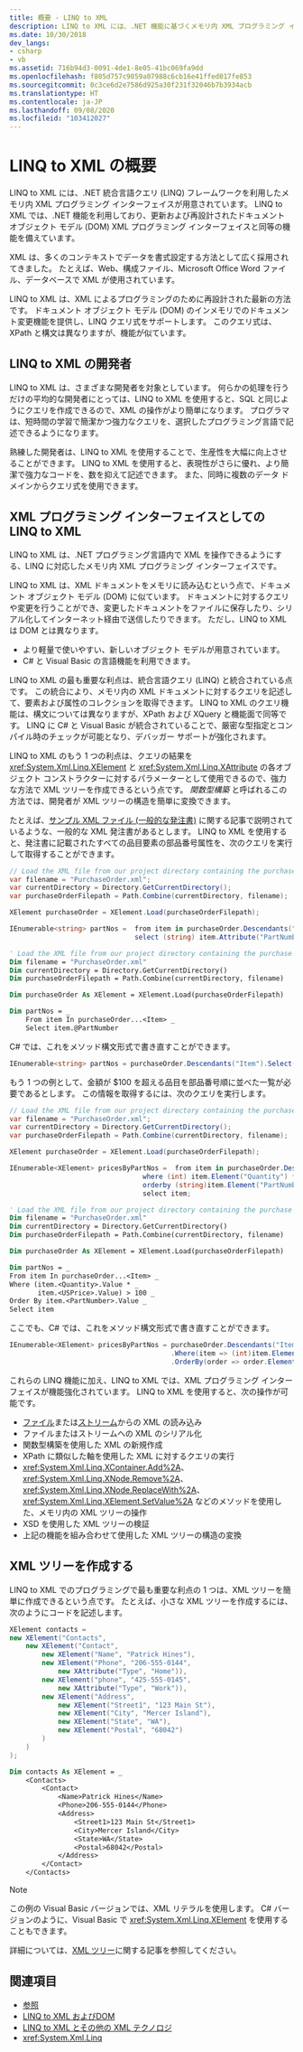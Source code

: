 ```yaml
---
title: 概要 - LINQ to XML
description: LINQ to XML には、.NET 機能に基づくメモリ内 XML プログラミング インターフェイスが用意されており、更新された DOM API と同等の機能を備えています。
ms.date: 10/30/2018
dev_langs:
- csharp
- vb
ms.assetid: 716b94d3-0091-4de1-8e05-41bc069fa9dd
ms.openlocfilehash: f805d757c9059a07988c6cb16e41ffed017fe853
ms.sourcegitcommit: 0c3ce6d2e7586d925a30f231f32046b7b3934acb
ms.translationtype: HT
ms.contentlocale: ja-JP
ms.lasthandoff: 09/08/2020
ms.locfileid: "103412027"
---
```

# <a name="linq-to-xml-overview"></a>LINQ to XML の概要

LINQ to XML には、.NET 統合言語クエリ (LINQ) フレームワークを利用したメモリ内 XML プログラミング インターフェイスが用意されています。 LINQ to XML では、.NET 機能を利用しており、更新および再設計されたドキュメント オブジェクト モデル (DOM) XML プログラミング インターフェイスと同等の機能を備えています。

XML は、多くのコンテキストでデータを書式設定する方法として広く採用されてきました。 たとえば、Web、構成ファイル、Microsoft Office Word ファイル、データベースで XML が使用されています。

LINQ to XML は、XML によるプログラミングのために再設計された最新の方法です。 ドキュメント オブジェクト モデル (DOM) のインメモリでのドキュメント変更機能を提供し、LINQ クエリ式をサポートします。 このクエリ式は、XPath と構文は異なりますが、機能が似ています。

## <a name="linq-to-xml-developers"></a>LINQ to XML の開発者

LINQ to XML は、さまざまな開発者を対象としています。 何らかの処理を行うだけの平均的な開発者にとっては、LINQ to XML を使用すると、SQL と同じようにクエリを作成できるので、XML の操作がより簡単になります。 プログラマは、短時間の学習で簡潔かつ強力なクエリを、選択したプログラミング言語で記述できるようになります。

熟練した開発者は、LINQ to XML を使用することで、生産性を大幅に向上させることができます。 LINQ to XML を使用すると、表現性がさらに優れ、より簡潔で強力なコードを、数を抑えて記述できます。 また、同時に複数のデータ ドメインからクエリ式を使用できます。

## <a name="linq-to-xml-is-an-xml-programming-interface"></a>XML プログラミング インターフェイスとしての LINQ to XML

LINQ to XML は、.NET プログラミング言語内で XML を操作できるようにする、LINQ に対応したメモリ内 XML プログラミング インターフェイスです。

LINQ to XML は、XML ドキュメントをメモリに読み込むという点で、ドキュメント オブジェクト モデル (DOM) に似ています。 ドキュメントに対するクエリや変更を行うことができ、変更したドキュメントをファイルに保存したり、シリアル化してインターネット経由で送信したりできます。 ただし、LINQ to XML は DOM とは異なります。

- より軽量で使いやすい、新しいオブジェクト モデルが用意されています。
- C# と Visual Basic の言語機能を利用できます。

LINQ to XML の最も重要な利点は、統合言語クエリ (LINQ) と統合されている点です。 この統合により、メモリ内の XML ドキュメントに対するクエリを記述して、要素および属性のコレクションを取得できます。 LINQ to XML のクエリ機能は、構文については異なりますが、XPath および XQuery と機能面で同等です。 LINQ に C# と Visual Basic が統合されていることで、厳密な型指定とコンパイル時のチェックが可能となり、デバッガー サポートが強化されます。

LINQ to XML のもう 1 つの利点は、クエリの結果を <xref:System.Xml.Linq.XElement> と <xref:System.Xml.Linq.XAttribute> の各オブジェクト コンストラクターに対するパラメーターとして使用できるので、強力な方法で XML ツリーを作成できるという点です。 *関数型構築* と呼ばれるこの方法では、開発者が XML ツリーの構造を簡単に変換できます。

たとえば、[サンプル XML ファイル (一般的な発注書)](sample-xml-file-typical-purchase-order.md) に関する記事で説明されているような、一般的な XML 発注書があるとします。 LINQ to XML を使用すると、発注書に記載されたすべての品目要素の部品番号属性を、次のクエリを実行して取得することができます。

```csharp
// Load the XML file from our project directory containing the purchase orders
var filename = "PurchaseOrder.xml";
var currentDirectory = Directory.GetCurrentDirectory();
var purchaseOrderFilepath = Path.Combine(currentDirectory, filename);

XElement purchaseOrder = XElement.Load(purchaseOrderFilepath);

IEnumerable<string> partNos =  from item in purchaseOrder.Descendants("Item")
                               select (string) item.Attribute("PartNumber");
```

```vb
' Load the XML file from our project directory containing the purchase orders
Dim filename = "PurchaseOrder.xml"
Dim currentDirectory = Directory.GetCurrentDirectory()
Dim purchaseOrderFilepath = Path.Combine(currentDirectory, filename)

Dim purchaseOrder As XElement = XElement.Load(purchaseOrderFilepath)

Dim partNos = _
    From item In purchaseOrder...<Item> _
    Select item.@PartNumber
```

C# では、これをメソッド構文形式で書き直すことができます。

```csharp
IEnumerable<string> partNos = purchaseOrder.Descendants("Item").Select(x => (string) x.Attribute("PartNumber"));
```

もう 1 つの例として、金額が $100 を超える品目を部品番号順に並べた一覧が必要であるとします。 この情報を取得するには、次のクエリを実行します。

```csharp
// Load the XML file from our project directory containing the purchase orders
var filename = "PurchaseOrder.xml";
var currentDirectory = Directory.GetCurrentDirectory();
var purchaseOrderFilepath = Path.Combine(currentDirectory, filename);

XElement purchaseOrder = XElement.Load(purchaseOrderFilepath);

IEnumerable<XElement> pricesByPartNos =  from item in purchaseOrder.Descendants("Item")
                                 where (int) item.Element("Quantity") * (decimal) item.Element("USPrice") > 100
                                 orderby (string)item.Element("PartNumber")
                                 select item;
```

```vb
' Load the XML file from our project directory containing the purchase orders
Dim filename = "PurchaseOrder.xml"
Dim currentDirectory = Directory.GetCurrentDirectory()
Dim purchaseOrderFilepath = Path.Combine(currentDirectory, filename)

Dim purchaseOrder As XElement = XElement.Load(purchaseOrderFilepath)

Dim partNos = _
From item In purchaseOrder...<Item> _
Where (item.<Quantity>.Value * _
       item.<USPrice>.Value) > 100 _
Order By item.<PartNumber>.Value _
Select item
```

ここでも、C# では、これをメソッド構文形式で書き直すことができます。

```csharp
IEnumerable<XElement> pricesByPartNos = purchaseOrder.Descendants("Item")
                                        .Where(item => (int)item.Element("Quantity") * (decimal)item.Element("USPrice") > 100)
                                        .OrderBy(order => order.Element("PartNumber"));
```

これらの LINQ 機能に加え、LINQ to XML では、XML プログラミング インターフェイスが機能強化されています。 LINQ to XML を使用すると、次の操作が可能です。

- [ファイル](load-xml-file.md)または[ストリーム](stream-xml-fragments-xmlreader.md)からの XML の読み込み
- ファイルまたはストリームへの XML のシリアル化
- 関数型構築を使用した XML の新規作成
- XPath に類似した軸を使用した XML に対するクエリの実行
- <xref:System.Xml.Linq.XContainer.Add%2A>、<xref:System.Xml.Linq.XNode.Remove%2A>、<xref:System.Xml.Linq.XNode.ReplaceWith%2A>、<xref:System.Xml.Linq.XElement.SetValue%2A> などのメソッドを使用した、メモリ内の XML ツリーの操作
- XSD を使用した XML ツリーの検証
- 上記の機能を組み合わせて使用した XML ツリーの構造の変換

## <a name="create-xml-trees"></a>XML ツリーを作成する

LINQ to XML でのプログラミングで最も重要な利点の 1 つは、XML ツリーを簡単に作成できるという点です。 たとえば、小さな XML ツリーを作成するには、次のようにコードを記述します。

```csharp
XElement contacts =
new XElement("Contacts",
    new XElement("Contact",
        new XElement("Name", "Patrick Hines"),
        new XElement("Phone", "206-555-0144",
            new XAttribute("Type", "Home")),
        new XElement("phone", "425-555-0145",
            new XAttribute("Type", "Work")),
        new XElement("Address",
            new XElement("Street1", "123 Main St"),
            new XElement("City", "Mercer Island"),
            new XElement("State", "WA"),
            new XElement("Postal", "68042")
        )
    )
);
```

```vb
Dim contacts As XElement = _
    <Contacts>
        <Contact>
            <Name>Patrick Hines</Name>
            <Phone>206-555-0144</Phone>
            <Address>
                <Street1>123 Main St</Street1>
                <City>Mercer Island</City>
                <State>WA</State>
                <Postal>68042</Postal>
            </Address>
        </Contact>
    </Contacts>
```

> [!NOTE]
> この例の Visual Basic バージョンでは、XML リテラルを使用します。 C# バージョンのように、Visual Basic で <xref:System.Xml.Linq.XElement> を使用することもできます。

詳細については、[XML ツリー](functional-construction.md)に関する記事を参照してください。

## <a name="see-also"></a>関連項目

- [参照](reference.md)
- [LINQ to XML およびDOM](linq-xml-vs-dom.md)
- [LINQ to XML とその他の XML テクノロジ](linq-xml-vs-xml-technologies.md)
- <xref:System.Xml.Linq>

